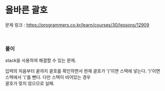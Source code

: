 올바른 괄호
===

문제 링크 : https://programmers.co.kr/learn/courses/30/lessons/12909

<br>

### 풀이

stack을 사용하여 해결할 수 있는 문제.

입력의 처음부터 끝까지 괄호를 확인하면서 현재 괄호가 '('이면 스택에 넣는다. ')'이면 스택에서 '('를 뺀다. 다만 스택이 비어있는 경우 <br>
괄호가 맞지 않으므로 실패.